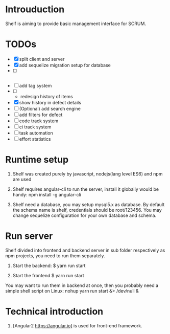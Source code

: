 Introuduction
=============
Shelf is aiming to provide basic management interface for SCRUM.

TODOs
=====

- [x] split client and server
- [x] add sequelize migration setup for database
- [ ] ~~~unify items~~~
- [ ] add tag system
- [ ] * redesign history of items
- [x] show history in defect details
- [ ] \(Optional) add search engine
- [ ] add filters for defect
- [ ] code track system
- [ ] ci track system
- [ ] task automation
- [ ] effort statistics

Runtime setup
=============
1. Shelf was created purely by javascript, nodejs(lang level ES6) and npm are used
2. Shelf requires angular-cli to run the server, install it globally would be handy:
   npm install -g angular-cli

3. Shelf need a database, you may setup mysql5.x as database. 
   By default the schema name is shelf, credentials should be root/123456. You may change sequelize 
   configuration for your own database and schema.

Run server
==========
Shelf divided into frontend and backend server in sub folder respectively as npm projects, you need to run them separately.
1. Start the backend:
<backend subfolder> $ yarn run start

2. Start the frontend
<frontend subfolder> $ yarn run start

You may want to run them in backend at once, then you probably need a simple shell script on Linux:
 nohup yarn run start &> /dev/null &

Technical introduction
======================
1. [Angular2 https://angular.io] is used for front-end framework.
